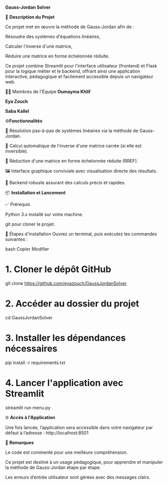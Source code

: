 **Gauss-Jordan Solver**

📌 **Description du Projet**

Ce projet met en œuvre la méthode de Gauss-Jordan afin de :

Résoudre des systèmes d'équations linéaires,

Calculer l'inverse d'une matrice,

Réduire une matrice en forme échelonnée réduite.


Ce projet combine Streamlit pour l'interface utilisateur (frontend) et Flask pour la logique métier et le backend, offrant ainsi une application interactive, pédagogique et facilement accessible depuis un navigateur web.

👨‍💻 Membres de l'Équipe
**Oumayma Khlif**

**Eya Zouch**

**Saba Kallel**



⚙️**Fonctionnalités**

🔢 Résolution pas-à-pas de systèmes linéaires via la méthode de Gauss-Jordan.

🔄 Calcul automatique de l'inverse d'une matrice carrée (si elle est inversible).

🔁 Réduction d'une matrice en forme échelonnée réduite (RREF).

🖼️ Interface graphique conviviale avec visualisation directe des résultats.

🧠 Backend robuste assurant des calculs précis et rapides.

📦 **Installation et Lancement**

✅ Prérequis

Python 3.x installé sur votre machine.

git pour cloner le projet.

🧪 Étapes d'installation
Ouvrez un terminal, puis exécutez les commandes suivantes :

bash
Copier
Modifier
# 1. Cloner le dépôt GitHub
git clone https://github.com/eyazouch/GaussJordanSolver

# 2. Accéder au dossier du projet
cd GaussJordanSolver

# 3. Installer les dépendances nécessaires
pip install -r requirements.txt

# 4. Lancer l'application avec Streamlit
streamlit run menu.py

🌐 **Accès à l'Application**

Une fois lancée, l’application sera accessible dans votre navigateur par défaut à l’adresse : http://localhost:8501

💬 **Remarques**

Le code est commenté pour une meilleure compréhension.

Ce projet est destiné à un usage pédagogique, pour apprendre et manipuler la méthode de Gauss-Jordan étape par étape.

Les erreurs d’entrée utilisateur sont gérées avec des messages clairs.
